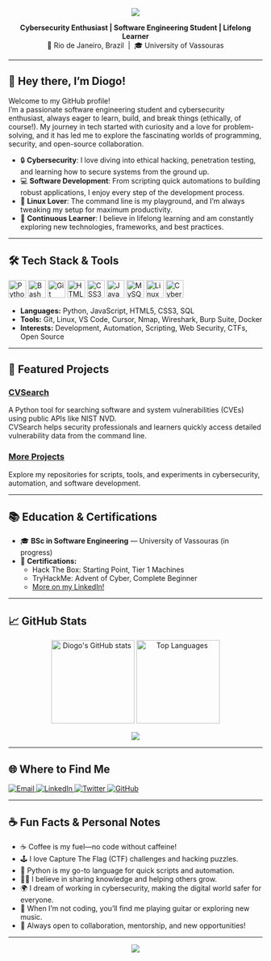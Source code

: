 <p align="center">
  <img src="https://capsule-render.vercel.app/api?type=waving&color=7209B7,5A189A,3C096C,240046,0D0221&height=180&section=header&text=Diogo%20S.%20Lourenço&fontColor=ffffff&fontSize=40&animation=fadeIn" />
</p>

<p align="center">
  <b>Cybersecurity Enthusiast | Software Engineering Student | Lifelong Learner</b><br>
  📍 Rio de Janeiro, Brazil &nbsp;|&nbsp; 🎓 University of Vassouras
</p>

---

## 👋 Hey there, I’m Diogo!

Welcome to my GitHub profile!  
I’m a passionate software engineering student and cybersecurity enthusiast, always eager to learn, build, and break things (ethically, of course!). My journey in tech started with curiosity and a love for problem-solving, and it has led me to explore the fascinating worlds of programming, security, and open-source collaboration.

- 🔒 **Cybersecurity**: I love diving into ethical hacking, penetration testing, and learning how to secure systems from the ground up.
- 💻 **Software Development**: From scripting quick automations to building robust applications, I enjoy every step of the development process.
- 🐧 **Linux Lover**: The command line is my playground, and I’m always tweaking my setup for maximum productivity.
- 🌱 **Continuous Learner**: I believe in lifelong learning and am constantly exploring new technologies, frameworks, and best practices.

---

## 🛠️ Tech Stack & Tools

<p>
  <img src="https://cdn.jsdelivr.net/gh/devicons/devicon/icons/python/python-original.svg" alt="Python" width="35" height="35"/>
  <img src="https://cdn.jsdelivr.net/gh/devicons/devicon/icons/bash/bash-original.svg" alt="Bash" width="35" height="35"/>
  <img src="https://cdn.jsdelivr.net/gh/devicons/devicon/icons/git/git-original.svg" alt="Git" width="35" height="35"/>
  <img src="https://cdn.jsdelivr.net/gh/devicons/devicon/icons/html5/html5-original.svg" alt="HTML5" width="35" height="35"/>
  <img src="https://cdn.jsdelivr.net/gh/devicons/devicon/icons/css3/css3-original.svg" alt="CSS3" width="35" height="35"/>
  <img src="https://cdn.jsdelivr.net/gh/devicons/devicon/icons/javascript/javascript-original.svg" alt="JavaScript" width="35" height="35"/>
  <img src="https://cdn.jsdelivr.net/gh/devicons/devicon/icons/mysql/mysql-original.svg" alt="MySQL" width="35" height="35"/>
  <img src="https://cdn.jsdelivr.net/gh/devicons/devicon/icons/linux/linux-original.svg" alt="Linux" width="35" height="35"/>
  <img src="https://img.shields.io/badge/Cybersecurity-Ethical%20Hacking-informational?style=flat&logo=hackthebox&logoColor=white" alt="Cybersecurity" height="35"/>
</p>

- **Languages:** Python, JavaScript, HTML5, CSS3, SQL
- **Tools:** Git, Linux, VS Code, Cursor, Nmap, Wireshark, Burp Suite, Docker
- **Interests:** Development, Automation, Scripting, Web Security, CTFs, Open Source

---

## 🚀 Featured Projects

### [CVSearch](https://github.com/diogolourencodev/cvsearch)
A Python tool for searching software and system vulnerabilities (CVEs) using public APIs like NIST NVD.  
CVSearch helps security professionals and learners quickly access detailed vulnerability data from the command line.

### [More Projects](https://github.com/diogolourencodev?tab=repositories)
Explore my repositories for scripts, tools, and experiments in cybersecurity, automation, and software development.

---

## 📚 Education & Certifications

- 🎓 **BSc in Software Engineering** — University of Vassouras (in progress)
- 🏅 **Certifications:**  
  - Hack The Box: Starting Point, Tier 1 Machines  
  - TryHackMe: Advent of Cyber, Complete Beginner  
  - [More on my LinkedIn!](https://www.linkedin.com/in/diogo-s-lourenco/)

---

## 📈 GitHub Stats

<p align="center">
  <img src="https://github-readme-stats.vercel.app/api?username=diogolourencodev&show_icons=true&theme=radical" alt="Diogo's GitHub stats" height="165"/>
  <img src="https://github-readme-stats.vercel.app/api/top-langs/?username=diogolourencodev&layout=compact&theme=radical" alt="Top Languages" height="165"/>
</p>
<p align="center">
  <img src="https://img.shields.io/github/followers/diogolourencodev?style=for-the-badge" />
</p>

---

## 🌐 Where to Find Me

<p align="left">
  <a href="mailto:diogo.lourencodev@proton.me" target="_blank">
    <img src="https://img.shields.io/badge/Email-333333?style=for-the-badge&logo=gmail&logoColor=white" alt="Email"/>
  </a>
  <a href="https://www.linkedin.com/in/diogo-s-lourenco/" target="_blank">
    <img src="https://img.shields.io/badge/LinkedIn-0A66C2?style=for-the-badge&logo=linkedin&logoColor=white" alt="LinkedIn"/>
  </a>
  <a href="https://x.com/diogodevlou" target="_blank">
    <img src="https://img.shields.io/badge/Twitter-1DA1F2?style=for-the-badge&logo=twitter&logoColor=white" alt="Twitter"/>
  </a>
  <a href="https://github.com/diogolourencodev" target="_blank">
    <img src="https://img.shields.io/badge/GitHub-333333?style=for-the-badge&logo=github&logoColor=white" alt="GitHub"/>
  </a>
</p>

---

## ☕ Fun Facts & Personal Notes

- ☕ Coffee is my fuel—no code without caffeine!
- 🕹️ I love Capture The Flag (CTF) challenges and hacking puzzles.
- 🐍 Python is my go-to language for quick scripts and automation.
- 🧑‍💻 I believe in sharing knowledge and helping others grow.
- 🌍 I dream of working in cybersecurity, making the digital world safer for everyone.
- 🎸 When I’m not coding, you’ll find me playing guitar or exploring new music.
- 🤝 Always open to collaboration, mentorship, and new opportunities!

---

<p align="center">
  <img src="https://readme-typing-svg.demolab.com?font=Fira+Code&size=24&pause=1000&color=7209B7&center=true&vCenter=true&width=900&lines=Welcome+to+my+GitHub!;Let%27s+connect+and+build+something+awesome!;Happy+Hacking!+%F0%9F%94%92" />
</p>
